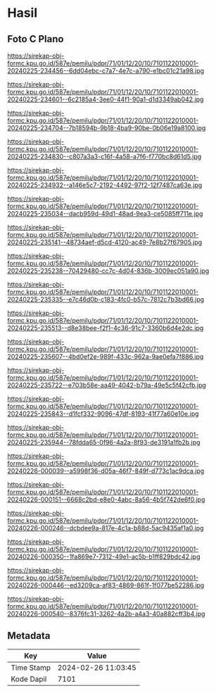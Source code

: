 # Hasil

## Foto C Plano

https://sirekap-obj-formc.kpu.go.id/587e/pemilu/pdpr/71/01/12/20/10/7101122010001-20240225-234456--6dd04ebc-c7a7-4e7c-a790-e1bc01c21a98.jpg

https://sirekap-obj-formc.kpu.go.id/587e/pemilu/pdpr/71/01/12/20/10/7101122010001-20240225-234601--6c2185a4-3ee0-44f1-90a1-d1d3349ab042.jpg

https://sirekap-obj-formc.kpu.go.id/587e/pemilu/pdpr/71/01/12/20/10/7101122010001-20240225-234704--7b18594b-9b18-4ba9-90be-0b06e19a8100.jpg

https://sirekap-obj-formc.kpu.go.id/587e/pemilu/pdpr/71/01/12/20/10/7101122010001-20240225-234830--c807a3a3-c16f-4a58-a7f6-f770bc8d61d5.jpg

https://sirekap-obj-formc.kpu.go.id/587e/pemilu/pdpr/71/01/12/20/10/7101122010001-20240225-234932--a146e5c7-2192-4492-97f2-12f7487ca63e.jpg

https://sirekap-obj-formc.kpu.go.id/587e/pemilu/pdpr/71/01/12/20/10/7101122010001-20240225-235034--dacb959d-49d1-48ad-9ea3-ce5085ff711e.jpg

https://sirekap-obj-formc.kpu.go.id/587e/pemilu/pdpr/71/01/12/20/10/7101122010001-20240225-235141--48734aef-d5cd-4120-ac49-7e8b27f67905.jpg

https://sirekap-obj-formc.kpu.go.id/587e/pemilu/pdpr/71/01/12/20/10/7101122010001-20240225-235238--70429480-cc7c-4d04-836b-3009ec051a90.jpg

https://sirekap-obj-formc.kpu.go.id/587e/pemilu/pdpr/71/01/12/20/10/7101122010001-20240225-235335--e7c46d0b-c183-4fc0-b57c-7812c7b3bd66.jpg

https://sirekap-obj-formc.kpu.go.id/587e/pemilu/pdpr/71/01/12/20/10/7101122010001-20240225-235513--d8e38bee-f2f1-4c36-91c7-3360b6d4e2dc.jpg

https://sirekap-obj-formc.kpu.go.id/587e/pemilu/pdpr/71/01/12/20/10/7101122010001-20240225-235607--4bd0ef2e-989f-433c-962a-9ae0efa7f886.jpg

https://sirekap-obj-formc.kpu.go.id/587e/pemilu/pdpr/71/01/12/20/10/7101122010001-20240225-235722--e703b58e-aa49-4042-b79a-49e5c5f42cfb.jpg

https://sirekap-obj-formc.kpu.go.id/587e/pemilu/pdpr/71/01/12/20/10/7101122010001-20240225-235843--d1fcf332-9096-47df-8193-41f77a60e10e.jpg

https://sirekap-obj-formc.kpu.go.id/587e/pemilu/pdpr/71/01/12/20/10/7101122010001-20240225-235944--78fdda65-0f96-4a2a-8f93-de3191a1fb2b.jpg

https://sirekap-obj-formc.kpu.go.id/587e/pemilu/pdpr/71/01/12/20/10/7101122010001-20240226-000039--a5998f36-d05a-46f7-849f-d773c1ac9dca.jpg

https://sirekap-obj-formc.kpu.go.id/587e/pemilu/pdpr/71/01/12/20/10/7101122010001-20240226-000151--6668c2bd-e8e0-4abc-8a56-4b5f742de6f0.jpg

https://sirekap-obj-formc.kpu.go.id/587e/pemilu/pdpr/71/01/12/20/10/7101122010001-20240226-000246--dcbdee9a-817e-4c1a-b88d-5ac9435af1a0.jpg

https://sirekap-obj-formc.kpu.go.id/587e/pemilu/pdpr/71/01/12/20/10/7101122010001-20240226-000350--1fa869e7-7312-49e1-ac5b-b1ff829bdc42.jpg

https://sirekap-obj-formc.kpu.go.id/587e/pemilu/pdpr/71/01/12/20/10/7101122010001-20240226-000446--ed3209ca-af83-4869-861f-1f077be52286.jpg

https://sirekap-obj-formc.kpu.go.id/587e/pemilu/pdpr/71/01/12/20/10/7101122010001-20240226-000540--8376fc31-3262-4a2b-a4a3-40a882cff3b4.jpg


## Metadata

| Key        | Value               |
| ---------- | ------------------- |
| Time Stamp | 2024-02-26 11:03:45 |
| Kode Dapil | 7101                |



